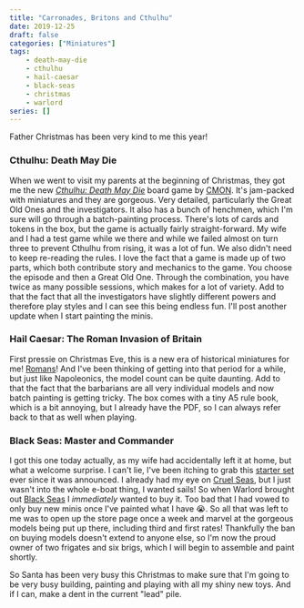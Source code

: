 ```yaml
---
title: "Carronades, Britons and Cthulhu"
date: 2019-12-25
draft: false
categories: ["Miniatures"]
tags:
    - death-may-die
    - cthulhu
    - hail-caesar
    - black-seas
    - christmas
    - warlord
series: []
---
```

Father Christmas has been very kind to me this year!

### Cthulhu: Death May Die

When we went to visit my parents at the beginning of Christmas, they got me the new [*Cthulhu: Death May Die*][cthulhu-game] board game by [CMON][cmon]. It's jam-packed with miniatures and they are gorgeous. Very detailed, particularly the Great Old Ones and the investigators. It also has a bunch of henchmen, which I'm sure will go through a batch-painting process. There's lots of cards and tokens in the box, but the game is actually fairly straight-forward. My wife and I had a test game while we there and while we failed almost on turn three to prevent Cthulhu from rising, it was a lot of fun. We also didn't need to keep re-reading the rules. I love the fact that a game is made up of two parts, which both contribute story and mechanics to the game. You choose the episode and then a Great Old One. Through the combination, you have twice as many possible sessions, which makes for a lot of variety. Add to that the fact that all the investigators have slightly different powers and therefore play styles and I can see this being endless fun. I'll post another update when I start painting the minis.

### Hail Caesar: The Roman Invasion of Britain

First pressie on Christmas Eve, this is a new era of historical miniatures for me! [Romans][hail-caesar]! And I've been thinking of getting into that period for a while, but just like Napoleonics, the model count can be quite daunting. Add to that the fact that the barbarians are all very individual models and now batch painting is getting tricky. The box comes with a tiny A5 rule book, which is a bit annoying, but I already have the PDF, so I can always refer back to that as well when playing.

### Black Seas: Master and Commander

I got this one today actually, as my wife had accidentally left it at home, but what a welcome surprise. I can't lie, I've been itching to grab this [starter set][black-seas] ever since it was announced. I already had my eye on [Cruel Seas][cruel-seas], but I just wasn't into the whole e-boat thing, I wanted sails! So when Warlord brought out [Black Seas][black-seas] I _immediately_ wanted to buy it. Too bad that I had vowed to only buy new minis once I've painted what I have  :sob:. So all that was left to me was to open up the store page once a week and marvel at the gorgeous models being put up there, including third and first rates! Thankfully the ban on buying models doesn't extend to anyone else, so I'm now the proud owner of two frigates and six brigs, which I will begin to assemble and paint shortly. 

So Santa has been very busy this Christmas to make sure that I'm going to be very busy building, painting and playing with all my shiny new toys. And if I can, make a dent in the current "lead" pile.


[cthulhu-game]: https://www.kickstarter.com/projects/cmon/cthulhu-death-may-die
[cmon]: https://www.cmon.com/product/cthulhu-death-may-die/cthulhu-death-may-die
[hail-caesar]: https://store.warlordgames.com/collections/hail-caesar
[black-seas]: https://store.warlordgames.com/collections/black-seas
[cruel-seas]: https://store.warlordgames.com/collections/cruel-seas
